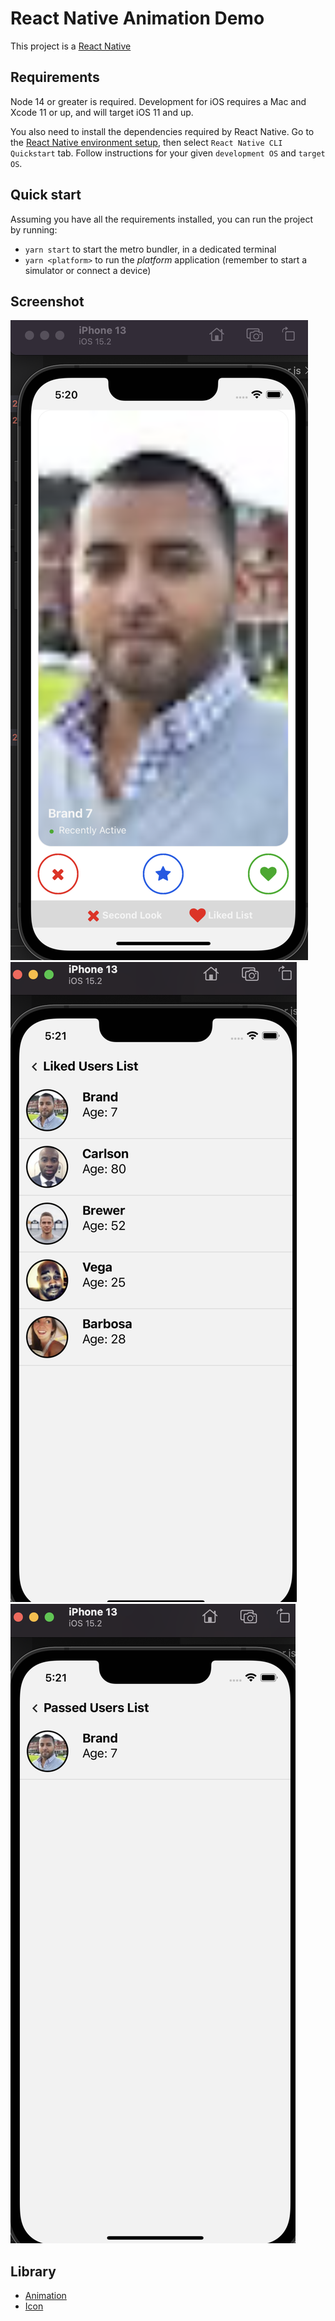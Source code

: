 # React Native Animation Demo

This project is a [React Native](https://facebook.github.io/react-native/)

## Requirements

Node 14 or greater is required. Development for iOS requires a Mac and Xcode 11 or up, and will target iOS 11 and up.

You also need to install the dependencies required by React Native.
Go to the [React Native environment setup](https://reactnative.dev/docs/environment-setup), then select `React Native CLI Quickstart` tab.
Follow instructions for your given `development OS` and `target OS`.

## Quick start
Assuming you have all the requirements installed, you can run the project by running:

- `yarn start` to start the metro bundler, in a dedicated terminal
- `yarn <platform>` to run the *platform* application (remember to start a simulator or connect a device)

## Screenshot
![](./screenshot/1.png)
![](./screenshot/2.png)
![](./screenshot/3.png)

## Library
- [Animation](https://github.com/oblador/react-native-animatable)
- [Icon](https://reactnativeelements.com/)